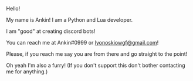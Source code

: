 Hello!


My name is Ankin!
I am a Python and Lua developer.

I am "good" at creating discord bots! 


You can reach me at Ankin#0999 or lyonoskiowgf@gmail.com!

Please, if you reach me say you are from there and go straight to the point!

Oh yeah I'm also a furry! (If you don't support this don't bother contacting me for anything.)
<!---
LyonoskioWGF/LyonoskioWGF is a ✨ special ✨ repository because its `README.md` (this file) appears on your GitHub profile.
You can click the Preview link to take a look at your changes.
--->
